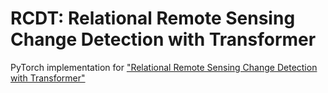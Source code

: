 # RCDT: Relational Remote Sensing Change Detection with Transformer

PyTorch implementation for <a href=https://arxiv.org/abs/2212.04869>"Relational Remote Sensing Change Detection with Transformer"</a>
